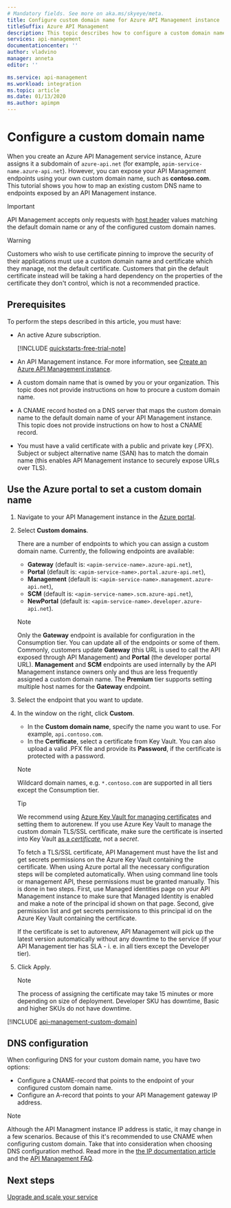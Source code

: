```yaml
---
# Mandatory fields. See more on aka.ms/skyeye/meta.
title: Configure custom domain name for Azure API Management instance
titleSuffix: Azure API Management
description: This topic describes how to configure a custom domain name for your Azure API Management instance.
services: api-management
documentationcenter: ''
author: vladvino
manager: anneta
editor: ''

ms.service: api-management
ms.workload: integration
ms.topic: article
ms.date: 01/13/2020
ms.author: apimpm
---
```


# Configure a custom domain name

When you create an Azure API Management service instance, Azure assigns it a subdomain of `azure-api.net` (for example, `apim-service-name.azure-api.net`). However, you can expose your API Management endpoints using your own custom domain name, such as **contoso.com**. This tutorial shows you how to map an existing custom DNS name to endpoints exposed by an API Management instance.

> [!IMPORTANT]
> API Management accepts only requests with [host header](https://tools.ietf.org/html/rfc2616#section-14.23) values matching the default domain name or any of the configured custom domain names.

> [!WARNING]
> Customers who wish to use certificate pinning to improve the security of their applications must use a custom domain name and certificate which they manage, not the default certificate. Customers that pin the default certificate instead will be taking a hard dependency on the properties of the certificate they don't control, which is not a recommended practice.

## Prerequisites

To perform the steps described in this article, you must have:

-   An active Azure subscription.

    [!INCLUDE [quickstarts-free-trial-note](../../includes/quickstarts-free-trial-note.md)]

-   An API Management instance. For more information, see [Create an Azure API Management instance](get-started-create-service-instance.md).
-   A custom domain name that is owned by you or your organization. This topic does not provide instructions on how to procure a custom domain name.
-   A CNAME record hosted on a DNS server that maps the custom domain name to the default domain name of your API Management instance. This topic does not provide instructions on how to host a CNAME record.
-   You must have a valid certificate with a public and private key (.PFX). Subject or subject alternative name (SAN) has to match the domain name (this enables API Management instance to securely expose URLs over TLS).

## Use the Azure portal to set a custom domain name

1. Navigate to your API Management instance in the [Azure portal](https://portal.azure.com/).
1. Select **Custom domains**.

    There are a number of endpoints to which you can assign a custom domain name. Currently, the following endpoints are available:

    - **Gateway** (default is: `<apim-service-name>.azure-api.net`),
    - **Portal** (default is: `<apim-service-name>.portal.azure-api.net`),
    - **Management** (default is: `<apim-service-name>.management.azure-api.net`),
    - **SCM** (default is: `<apim-service-name>.scm.azure-api.net`),
    - **NewPortal** (default is: `<apim-service-name>.developer.azure-api.net`).

    > [!NOTE]
    > Only the **Gateway** endpoint is available for configuration in the Consumption tier.
    > You can update all of the endpoints or some of them. Commonly, customers update **Gateway** (this URL is used to call the API exposed through API Management) and **Portal** (the developer portal URL).
    > **Management** and **SCM** endpoints are used internally by the API Management instance owners only and thus are less frequently assigned a custom domain name.
    > The **Premium** tier supports setting multiple host names for the **Gateway** endpoint.

1. Select the endpoint that you want to update.
1. In the window on the right, click **Custom**.

    - In the **Custom domain name**, specify the name you want to use. For example, `api.contoso.com`.
    - In the **Certificate**, select a certificate from Key Vault. You can also upload a valid .PFX file and provide its **Password**, if the certificate is protected with a password.

    > [!NOTE]
    > Wildcard domain names, e.g. `*.contoso.com` are supported in all tiers except the Consumption tier.

    > [!TIP]
    > We recommend using [Azure Key Vault for managing certificates](../key-vault/certificates/about-certificates.md) and setting them to autorenew.
    > If you use Azure Key Vault to manage the custom domain TLS/SSL certificate, make sure the certificate is inserted into Key Vault [as a _certificate_](/rest/api/keyvault/createcertificate/createcertificate), not a _secret_.
    >
    > To fetch a TLS/SSL certificate, API Management must have the list and get secrets permissions on the Azure Key Vault containing the certificate. When using Azure portal all the necessary configuration steps will be completed automatically. When using command line tools or management API, these permissions must be granted manually. This is done in two steps. First, use Managed identities page on your API Management instance to make sure that Managed Identity is enabled and make a note of the principal id shown on that page. Second, give permission list and get secrets permissions to this principal id on the Azure Key Vault containing the certificate.
    >
    > If the certificate is set to autorenew, API Management will pick up the latest version automatically without any downtime to the service (if your API Management tier has SLA - i. e. in all tiers except the Developer tier).

1. Click Apply.

    > [!NOTE]
    > The process of assigning the certificate may take 15 minutes or more depending on size of deployment. Developer SKU has downtime, Basic and higher SKUs do not have downtime.

[!INCLUDE [api-management-custom-domain](../../includes/api-management-custom-domain.md)]

## DNS configuration

When configuring DNS for your custom domain name, you have two options:

-   Configure a CNAME-record that points to the endpoint of your configured custom domain name.
-   Configure an A-record that points to your API Management gateway IP address.

> [!NOTE]
> Although the API Managment instance IP address is static, it may change in a few scenarios. Because of this it's recommended to use CNAME when configuring custom domain. Take that into consideration when choosing DNS configuration method. Read more in the [the IP documentation article](api-management-howto-ip-addresses.md#changes-to-the-ip-addresses) and the [API Management FAQ](api-management-faq.md#how-can-i-secure-the-connection-between-the-api-management-gateway-and-my-back-end-services).

## Next steps

[Upgrade and scale your service](upgrade-and-scale.md)
